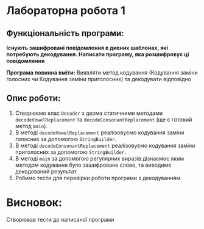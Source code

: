 # Лабораторна робота 1

## Функціональність програми:
**Існують зашифровані повідомлення в дивних шаблонах, які потребують декодування. Написати програму, яка розшифровує ці повідомлення**

**Програма повинна вміти:**
Виявляти метод кодування (Кодування заміни голосних чи Кодування заміни приголосних) та декодувати відповідно

## Опис роботи:

1. Створюємо клас `Decoder` з двома статичними методами `decodeVowelReplacement` та `decodeConsonantReplacement` (ще є готовий метод `main`).
2. В методі `decodeVowelReplacement` реалізовуємо кодування заміни голосних за допомогою `StringBuilder`.
3. В методі `decodeConsonantReplacement` реалізовуємо кодування заміни приголосних за допомогою `StringBuilder`.
4. В методі `main` за допомогою регулярних виразів дізнаємос яким методом кодування було зашифроване слово, та виводимо декодований результат.
5. Робимо тести для перевірки роботи програми з декодуванням.

# Висновок:
Створював тести до написаної програми